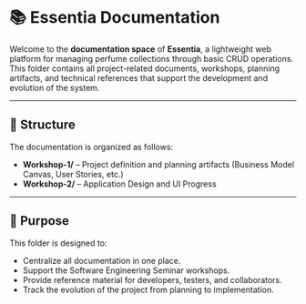 # 📚 Essentia Documentation

Welcome to the **documentation space** of **Essentia**, a lightweight web platform for managing perfume collections through basic CRUD operations. This folder contains all project-related documents, workshops, planning artifacts, and technical references that support the development and evolution of the system.

---

## 📁 Structure

The documentation is organized as follows:

- **Workshop-1/** – Project definition and planning artifacts (Business Model Canvas, User Stories, etc.)
- **Workshop-2/** – Application Design and UI Progress

---

## 🧭 Purpose

This folder is designed to:
- Centralize all documentation in one place.
- Support the Software Engineering Seminar workshops.
- Provide reference material for developers, testers, and collaborators.
- Track the evolution of the project from planning to implementation.

